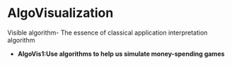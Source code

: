 # AlgoVisualization
Visible algorithm- The essence of classical application interpretation algorithm  

* **AlgoVis1:Use algorithms to help us simulate money-spending games** 
